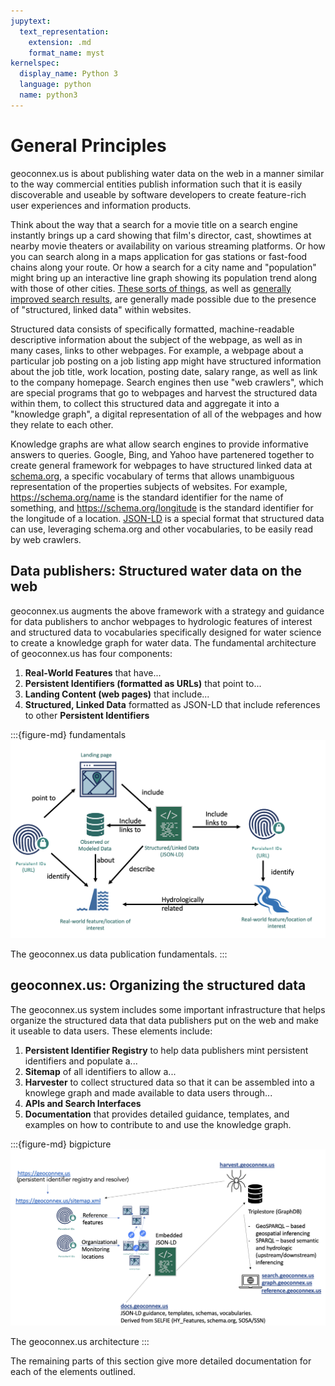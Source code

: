 ```yaml
---
jupytext:
  text_representation:
    extension: .md
    format_name: myst
kernelspec:
  display_name: Python 3
  language: python
  name: python3
---
```


# General Principles

geoconnex.us is about publishing water data on the web in a manner similar to the way commercial entities publish information such that it is easily discoverable and useable by software developers to create feature-rich user experiences and information products. 

Think about the way that a search for a movie title on a search engine instantly brings up a card showing that film's director, cast, showtimes at nearby movie theaters or availability on various streaming platforms. Or how you can search along in a maps application for gas stations or fast-food chains along your route. Or how a search for a city name and "population" might bring up an interactive line graph showing its population trend along with those of other cities. [These sorts of things](https://developers.google.com/search/docs/advanced/structured-data/search-gallery), as well as [generally improved search results](https://en.wikipedia.org/wiki/Search_engine_optimization), are generally made possible due to the presence of "structured, linked data" within websites.

Structured data consists of specifically formatted, machine-readable descriptive information about the subject of the webpage, as well as in many cases, links to other webpages. For example, a webpage about a particular job posting on a job listing app might have structured information about the job title, work location, posting date, salary range, as well as link to the company homepage. Search engines then use "web crawlers", which are special programs that go to webpages and harvest the structured data within them, to collect this structured data and aggregate it into a "knowledge graph", a digital representation of all of the webpages and how they relate to each other. 

Knowledge graphs are what allow search engines to provide informative answers to queries. Google, Bing, and Yahoo have partenered together to create general framework for webpages to have structured linked data at [schema.org](https://schema.org), a specific vocabulary of terms that allows unambiguous representation of the properties subjects of websites. For example, https://schema.org/name is the standard identifier for the name of something, and https://schema.org/longitude is the standard identifier for the longitude of a location. [JSON-LD](https://json-ld.org) is a special format that structured data can use, leveraging schema.org and other vocabularies, to be easily read by web crawlers.

## Data publishers: Structured water data on the web
geoconnex.us augments the above framework with a strategy and guidance for data publishers to anchor webpages to hydrologic features of interest and structured data to vocabularies specifically designed for water science to create a knowledge graph for water data. The fundamental architecture of geoconnex.us has four components:


1. **Real-World Features** that have...
2. **Persistent Identifiers (formatted as URLs)** that point to...
3. **Landing Content (web pages)** that include...
4. **Structured, Linked Data** formatted as JSON-LD that include references to other **Persistent Identifiers**


:::{figure-md} fundamentals
<img src="fundamentals.png" alt="geoconnex-fundamentals" class="bg-primary mb-1" width="800px">

The geoconnex.us data publication fundamentals.
:::


## geoconnex.us: Organizing the structured data

The geoconnex.us system includes some important infrastructure that helps organize the structured data that data publishers put on the web and make it useable to data users. These elements include:

1. **Persistent Identifier Registry** to help data publishers mint persistent identifiers and populate a...
2. **Sitemap** of all identifiers to allow a...
3. **Harvester** to collect structured data so that it can be assembled into a knowlege graph and made available to data users through...
4. **APIs and Search Interfaces**
5. **Documentation** that provides detailed guidance, templates, and examples on how to contribute to and use the knowledge graph.


:::{figure-md} bigpicture
<img src="bigpicture.png" alt="geoconnex-bigpicture" class="bg-primary mb-1" width="800px">

The geoconnex.us architecture
:::


The remaining parts of this section give more detailed documentation for each of the elements outlined.
